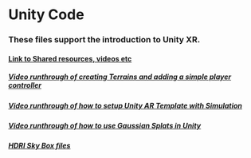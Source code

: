 # Unity Code

### These files support the introduction to Unity XR.

#### [Link to Shared resources, videos etc](https://www.icloud.com/freeform/0dcJW4AkDT0uDyV_DSHVgAQbg#XR_-_UNITY)

##### [Video runthrough of creating Terrains and adding a simple player controller](https://www.youtube.com/watch?v=C2pj-zZQR68&ab_channel=PeterRogers)

##### [Video runthrough of how to setup Unity AR Template with Simulation](https://youtu.be/n1pywzAShMY)

##### [Video runthrough of how to use Gaussian Splats in Unity](https://www.youtube.com/watch?v=ImjP9tBkXw0&ab_channel=PeterRogers)

##### [HDRI Sky Box files](https://hdri-haven.com/)

